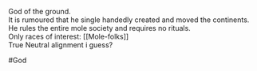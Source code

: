 God of the ground.  
It is rumoured that he single handedly created and moved the continents.  
He rules the entire mole society and requires no rituals.  
Only races of interest: [[Mole-folks]]  
True Neutral alignment i guess?

#God
